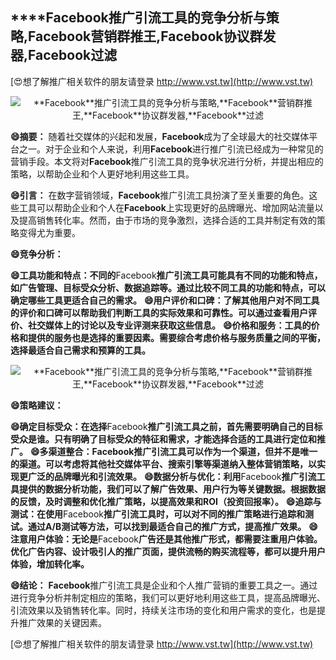 ## ****Facebook**推广引流工具的竞争分析与策略,**Facebook**营销群推王,**Facebook**协议群发器,**Facebook**过滤**

[😍想了解推广相关软件的朋友请登录 http://www.vst.tw](http://www.vst.tw)

 <center><img src="https://vst.tw/MP4/tuiguang/png/8.png" alt="**Facebook**推广引流工具的竞争分析与策略,**Facebook**营销群推王,**Facebook**协议群发器,**Facebook**过滤"></center>

**😄摘要：**
随着社交媒体的兴起和发展，**Facebook**成为了全球最大的社交媒体平台之一。对于企业和个人来说，利用**Facebook**进行推广引流已经成为一种常见的营销手段。本文将对**Facebook**推广引流工具的竞争状况进行分析，并提出相应的策略，以帮助企业和个人更好地利用这些工具。

**😄引言：**
在数字营销领域，**Facebook**推广引流工具扮演了至关重要的角色。这些工具可以帮助企业和个人在**Facebook**上实现更好的品牌曝光、增加网站流量以及提高销售转化率。然而，由于市场的竞争激烈，选择合适的工具并制定有效的策略变得尤为重要。

**😄竞争分析：**

**😄工具功能和特点：不同的**Facebook**推广引流工具可能具有不同的功能和特点，如广告管理、目标受众分析、数据追踪等。通过比较不同工具的功能和特点，可以确定哪些工具更适合自己的需求。**
**😄用户评价和口碑：了解其他用户对不同工具的评价和口碑可以帮助我们判断工具的实际效果和可靠性。可以通过查看用户评价、社交媒体上的讨论以及专业评测来获取这些信息。**
**😄价格和服务：工具的价格和提供的服务也是选择的重要因素。需要综合考虑价格与服务质量之间的平衡，选择最适合自己需求和预算的工具。**

 <center><img src="https://vst.tw/MP4/tuiguang/png/7.png" alt="**Facebook**推广引流工具的竞争分析与策略,**Facebook**营销群推王,**Facebook**协议群发器,**Facebook**过滤"></center>

**😄策略建议：**

**😄确定目标受众：在选择**Facebook**推广引流工具之前，首先需要明确自己的目标受众是谁。只有明确了目标受众的特征和需求，才能选择合适的工具进行定位和推广。**
**😄多渠道整合：**Facebook**推广引流工具可以作为一个渠道，但并不是唯一的渠道。可以考虑将其他社交媒体平台、搜索引擎等渠道纳入整体营销策略，以实现更广泛的品牌曝光和引流效果。**
**😄数据分析与优化：利用**Facebook**推广引流工具提供的数据分析功能，我们可以了解广告效果、用户行为等关键数据。根据数据的反馈，及时调整和优化推广策略，以提高效果和ROI（投资回报率）。**
**😄追踪与测试：在使用**Facebook**推广引流工具时，可以对不同的推广策略进行追踪和测试。通过A/B测试等方法，可以找到最适合自己的推广方式，提高推广效果。**
**😄注意用户体验：无论是**Facebook**广告还是其他推广形式，都需要注重用户体验。优化广告内容、设计吸引人的推广页面，提供流畅的购买流程等，都可以提升用户体验，增加转化率。**

**😄结论：**
**Facebook**推广引流工具是企业和个人推广营销的重要工具之一。通过进行竞争分析并制定相应的策略，我们可以更好地利用这些工具，提高品牌曝光、引流效果以及销售转化率。同时，持续关注市场的变化和用户需求的变化，也是提升推广效果的关键因素。

[😍想了解推广相关软件的朋友请登录 http://www.vst.tw](http://www.vst.tw)




